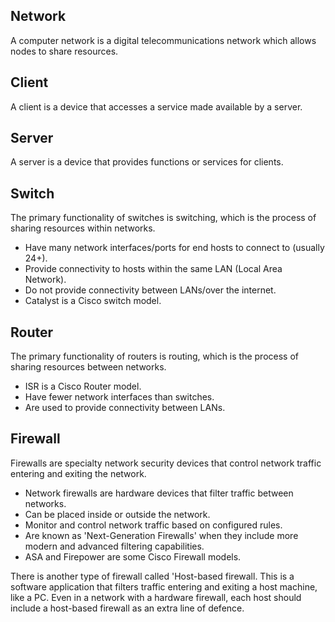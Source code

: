 ## Network
A computer network is a digital telecommunications network which allows nodes to share resources.

## Client
A client is a device that accesses a service made available by a server.

## Server
A server is a device that provides functions or services for clients.

## Switch
The primary functionality of switches is switching, which is the process of sharing resources within networks.
* Have many network interfaces/ports for end hosts to connect to (usually 24+).
* Provide connectivity to hosts within the same LAN (Local Area Network).
* Do not provide connectivity between LANs/over the internet.
* Catalyst is a Cisco switch model.

## Router
The primary functionality of routers is routing, which is the process of sharing resources between networks.
* ISR is a Cisco Router model.
* Have fewer network interfaces than switches.
* Are used to provide connectivity between LANs.

## Firewall
Firewalls are specialty network security devices that control network traffic entering and exiting the network.
* Network firewalls are hardware devices that filter traffic between networks.
* Can be placed inside or outside the network.
* Monitor and control network traffic based on configured rules.
* Are known as 'Next-Generation Firewalls' when they include more modern and advanced filtering capabilities.
* ASA and Firepower are some Cisco Firewall models.

There is another type of firewall called 'Host-based firewall. This is a software application that filters traffic entering and exiting a host machine, like a PC. Even in a network with a hardware firewall, each host should include a host-based firewall as an extra line of defence.

